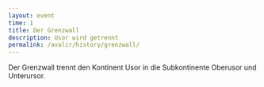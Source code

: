 ```yaml
---
layout: event
time: 1
title: Der Grenzwall
description: Usor wird getrennt
permalink: /avalir/history/grenzwall/
---
```


Der Grenzwall trennt den Kontinent Usor in die Subkontinente Oberusor und Unterursor.
